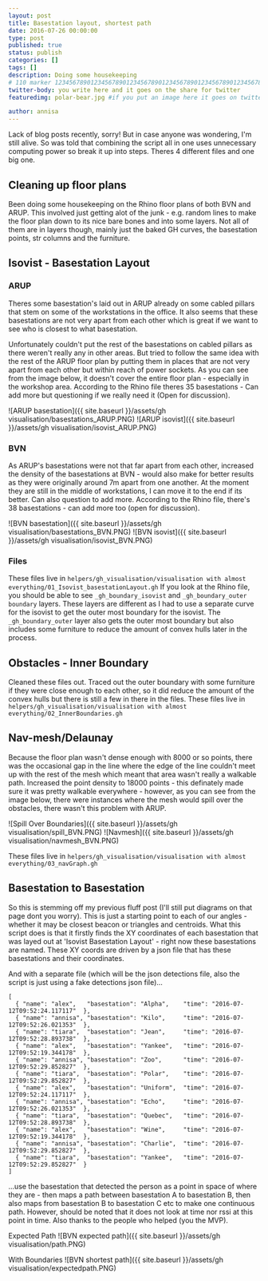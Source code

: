 ```yaml
---
layout: post
title: Basestation layout, shortest path
date: 2016-07-26 00:00:00
type: post
published: true
status: publish
categories: []
tags: []
description: Doing some housekeeping
# 110 marker 1234567890123456789012345678901234567890123456789012345678901234567890123456789012345678901234567890123456789
twitter-body: you write here and it goes on the share for twitter
featuredimg: polar-bear.jpg #if you put an image here it goes on twitter too

author: annisa
---
```


Lack of blog posts recently, sorry! But in case anyone was wondering, I'm still alive. So was told that combining the script all in one uses unnecessary computing power so break it up into steps. Theres 4 different files and one big one. 

## Cleaning up floor plans
Been doing some housekeeping on the Rhino floor plans of both BVN and ARUP. This involved just getting alot of the junk - e.g. random lines to make the floor plan down to its nice bare bones and into some layers. Not all of them are in layers though, mainly just the baked GH curves, the basestation points, str columns and the furniture. 

## Isovist - Basestation Layout

### ARUP 
Theres some basestation's laid out in ARUP already on some cabled pillars that stem on some of the workstations in the office. It also seems that these basestations are not very apart from each other which is great if we want to see who is closest to what basestation. 

Unfortunately couldn't put the rest of the basestations on cabled pillars as there weren't really any in other areas. But tried to follow the same idea with the rest of the ARUP floor plan by putting them in places that are not very apart from each other but within reach of power sockets. As you can see from the image below, it doesn't cover the entire floor plan - especially in the workshop area. According to the Rhino file theres 35 basestations - Can add more but questioning if we really need it (Open for discussion).

![ARUP basestation]({{ site.baseurl }}/assets/gh visualisation/basestations_ARUP.PNG) 
![ARUP isovist]({{ site.baseurl }}/assets/gh visualisation/isovist_ARUP.PNG) 

### BVN 

As ARUP's basestations were not that far apart from each other, increased the density of the basestations at BVN - would also make for better results as they were originally around 7m apart from one another. At the moment they are still in the middle of workstations, I can move it to the end if its better. Can also question to add more. According to the Rhino file, there's 38 basestations - can add more too (open for discussion).

![BVN basestation]({{ site.baseurl }}/assets/gh visualisation/basestations_BVN.PNG)
![BVN isovist]({{ site.baseurl }}/assets/gh visualisation/isovist_BVN.PNG)

### Files
These files live in `helpers/gh_visualisation/visualisation with almost everything/01_Isovist_basestationLayout.gh`
If you look at the Rhino file, you should be able to see `_gh_boundary_isovist` and `_gh_boundary_outer boundary` layers. These layers are different as I had to use a separate curve for the isovist to get the outer most boundary for the isovist. The `_gh_boundary_outer` layer also gets the outer most boundary but also includes some furniture to reduce the amount of convex hulls later in the process. 

## Obstacles - Inner Boundary

Cleaned these files out. Traced out the outer boundary with some furniture if they were close enough to each other, so it did reduce the amount of the convex hulls but there is still a few in there in the files. These files live in `helpers/gh_visualisation/visualisation with almost everything/02_InnerBoundaries.gh`

## Nav-mesh/Delaunay

Because the floor plan wasn't dense enough with 8000 or so points, there was the occasional gap in the line where the edge of the line couldn't meet up with the rest of the mesh which meant that area wasn't really a walkable path. Increased the point density to 18000 points - this definately made sure it was pretty walkable everywhere - however, as you can see from the image below, there were instances where the mesh would spill over the obstacles, there wasn't this problem with ARUP.

![Spill Over Boundaries]({{ site.baseurl }}/assets/gh visualisation/spill_BVN.PNG) 
![Navmesh]({{ site.baseurl }}/assets/gh visualisation/navmesh_BVN.PNG) 

These files live in `helpers/gh_visualisation/visualisation with almost everything/03_navGraph.gh`

## Basestation to Basestation

So this is stemming off my previous fluff post (I'll still put diagrams on that page dont you worry). This is just a starting point to each of our angles - whether it may be closest beacon or triangles and centroids. What this script does is that it firstly finds the XY coordinates of each basestation that was layed out at 'Isovist Basestation Layout' - right now these basestations are named. These XY coords are driven by a json file that has these basestations and their coordinates. 

And with a separate file (which will be the json detections file, also the script is just using a fake detections json file)...

~~~
[
  { "name": "alex",   "basestation": "Alpha",    "time": "2016-07-12T09:52:24.117117"  },
  { "name": "annisa", "basestation": "Kilo",     "time": "2016-07-12T09:52:26.021353"  },
  { "name": "tiara",  "basestation": "Jean",     "time": "2016-07-12T09:52:28.893738"  },
  { "name": "alex",   "basestation": "Yankee",   "time": "2016-07-12T09:52:19.344178"  },
  { "name": "annisa", "basestation": "Zoo",      "time": "2016-07-12T09:52:29.852827"  },
  { "name": "tiara",  "basestation": "Polar",    "time": "2016-07-12T09:52:29.852827"  },
  { "name": "alex",   "basestation": "Uniform",  "time": "2016-07-12T09:52:24.117117"  },
  { "name": "annisa", "basestation": "Echo",     "time": "2016-07-12T09:52:26.021353"  },
  { "name": "tiara",  "basestation": "Quebec",   "time": "2016-07-12T09:52:28.893738"  },
  { "name": "alex",   "basestation": "Wine",     "time": "2016-07-12T09:52:19.344178"  },
  { "name": "annisa", "basestation": "Charlie",  "time": "2016-07-12T09:52:29.852827"  },
  { "name": "tiara",  "basestation": "Yankee",   "time": "2016-07-12T09:52:29.852827"  }
]
~~~

...use the basestation that detected the person as a point in space of where they are - then maps a path between basestation A to basestation B, then also maps from basestation B to basestation C etc to make one continuous path. However, should be noted that it does not look at time nor rssi at this point in time. Also thanks to the people who helped (you the MVP). 

Expected Path
![BVN expected path]({{ site.baseurl }}/assets/gh visualisation/path.PNG)

With Boundaries
![BVN shortest path]({{ site.baseurl }}/assets/gh visualisation/expectedpath.PNG)